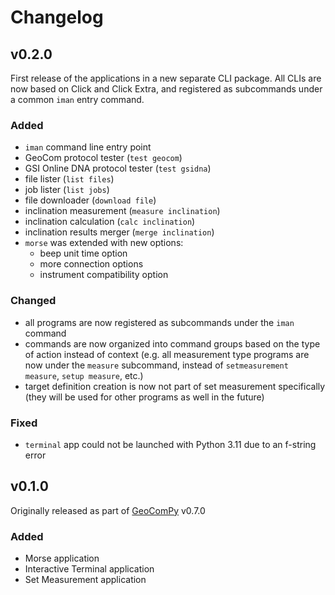 # Changelog

## v0.2.0

First release of the applications in a new separate CLI package.
All CLIs are now based on Click and Click Extra, and registered as
subcommands under a common `iman` entry command.

### Added

- `iman` command line entry point
- GeoCom protocol tester (`test geocom`)
- GSI Online DNA protocol tester (`test gsidna`)
- file lister (`list files`)
- job lister (`list jobs`)
- file downloader (`download file`)
- inclination measurement (`measure inclination`)
- inclination calculation (`calc inclination`)
- inclination results merger (`merge inclination`)
- `morse` was extended with new options:
  - beep unit time option
  - more connection options
  - instrument compatibility option

### Changed

- all programs are now registered as subcommands under the `iman` command
- commands are now organized into command groups based on the type of action
  instead of context (e.g. all measurement type programs are now under the
  `measure` subcommand, instead of `setmeasurement measure`, `setup measure`,
  etc.)
- target definition creation is now not part of set measurement specifically
  (they will be used for other programs as well in the future)

### Fixed

- `terminal` app could not be launched with Python 3.11 due
  to an f-string error

## v0.1.0

Originally released as part of
[GeoComPy](https://github.com/MrClock8163/GeoComPy) v0.7.0

### Added

- Morse application
- Interactive Terminal application
- Set Measurement application
